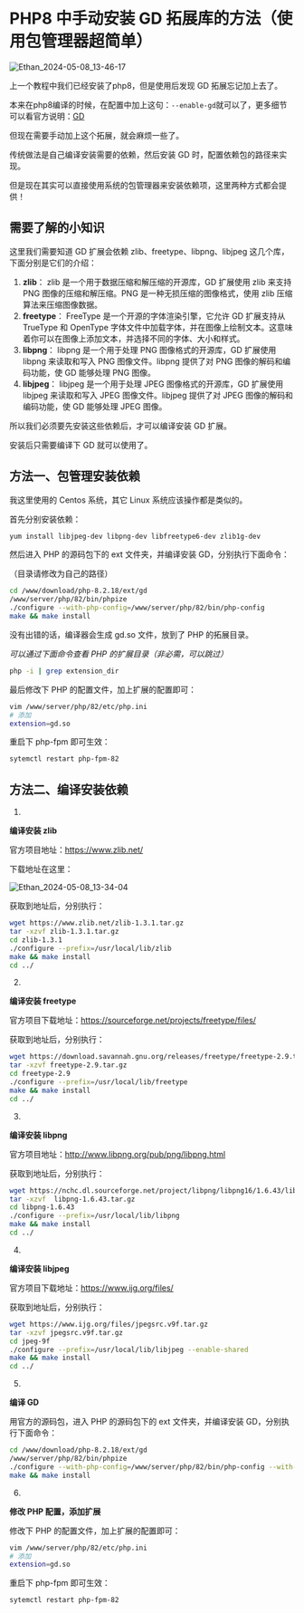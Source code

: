 # PHP8 中手动安装 GD 拓展库的方法（使用包管理器超简单）

![Ethan_2024-05-08_13-46-17](https://pic.shejibiji.com/i/2024/05/08/663b11da2d229.jpg)

上一个教程中我们已经安装了php8，但是使用后发现 GD 拓展忘记加上去了。

本来在php8编译的时候，在配置中加上这句：`--enable-gd`就可以了，更多细节可以看官方说明：[GD](https://www.php.net/manual/en/image.installation.php)

但现在需要手动加上这个拓展，就会麻烦一些了。

传统做法是自己编译安装需要的依赖，然后安装 GD 时，配置依赖包的路径来实现。

但是现在其实可以直接使用系统的包管理器来安装依赖项，这里两种方式都会提供！

## 需要了解的小知识

这里我们需要知道 GD 扩展会依赖 zlib、freetype、libpng、libjpeg 这几个库，下面分别是它们的介绍：

1. **zlib**： zlib 是一个用于数据压缩和解压缩的开源库，GD 扩展使用 zlib 来支持 PNG 图像的压缩和解压缩。PNG 是一种无损压缩的图像格式，使用 zlib 压缩算法来压缩图像数据。
2. **freetype**： FreeType 是一个开源的字体渲染引擎，它允许 GD 扩展支持从 TrueType 和 OpenType 字体文件中加载字体，并在图像上绘制文本。这意味着你可以在图像上添加文本，并选择不同的字体、大小和样式。
3. **libpng**： libpng 是一个用于处理 PNG 图像格式的开源库，GD 扩展使用 libpng 来读取和写入 PNG 图像文件。libpng 提供了对 PNG 图像的解码和编码功能，使 GD 能够处理 PNG 图像。
4. **libjpeg**： libjpeg 是一个用于处理 JPEG 图像格式的开源库，GD 扩展使用 libjpeg 来读取和写入 JPEG 图像文件。libjpeg 提供了对 JPEG 图像的解码和编码功能，使 GD 能够处理 JPEG 图像。

所以我们必须要先安装这些依赖后，才可以编译安装 GD 扩展。

安装后只需要编译下 GD 就可以使用了。

## 方法一、包管理安装依赖

我这里使用的 Centos 系统，其它 Linux 系统应该操作都是类似的。

首先分别安装依赖：

```bash
yum install libjpeg-dev libpng-dev libfreetype6-dev zlib1g-dev
```

然后进入 PHP 的源码包下的 ext 文件夹，并编译安装 GD，分别执行下面命令：

（目录请修改为自己的路径）

```bash
cd /www/download/php-8.2.18/ext/gd
/www/server/php/82/bin/phpize 
./configure --with-php-config=/www/server/php/82/bin/php-config
make && make install
```

没有出错的话，编译器会生成 gd.so 文件，放到了 PHP 的拓展目录。

*可以通过下面命令查看 PHP 的扩展目录（非必需，可以跳过）*

```bash
php -i | grep extension_dir
```

最后修改下 PHP 的配置文件，加上扩展的配置即可：

```bash
vim /www/server/php/82/etc/php.ini
# 添加
extension=gd.so
```

重启下 php-fpm 即可生效：

```bash
sytemctl restart php-fpm-82
```

## 方法二、编译安装依赖

1.

**编译安装 zlib**

官方项目地址：https://www.zlib.net/

下载地址在这里：

![Ethan_2024-05-08_13-34-04](https://pic.shejibiji.com/i/2024/05/08/663b0edaa6b39.jpg)

获取到地址后，分别执行：

```bash
wget https://www.zlib.net/zlib-1.3.1.tar.gz
tar -xzvf zlib-1.3.1.tar.gz 
cd zlib-1.3.1
./configure --prefix=/usr/local/lib/zlib
make && make install
cd ../
```

2.

**编译安装 freetype**

官方项目下载地址：https://sourceforge.net/projects/freetype/files/

获取到地址后，分别执行：

```bash
wget https://download.savannah.gnu.org/releases/freetype/freetype-2.9.tar.gz
tar -xzvf freetype-2.9.tar.gz 
cd freetype-2.9
./configure --prefix=/usr/local/lib/freetype
make && make install
cd ../
```

3.

**编译安装 libpng**

官方项目地址：http://www.libpng.org/pub/png/libpng.html

获取到地址后，分别执行：

```bash
wget https://nchc.dl.sourceforge.net/project/libpng/libpng16/1.6.43/libpng-1.6.43.tar.gz
tar -xzvf  libpng-1.6.43.tar.gz 
cd libpng-1.6.43
./configure --prefix=/usr/local/lib/libpng
make && make install
cd ../
```

4.

**编译安装 libjpeg**

官方项目下载地址：https://www.ijg.org/files/

获取到地址后，分别执行：

```bash
wget https://www.ijg.org/files/jpegsrc.v9f.tar.gz
tar -xzvf jpegsrc.v9f.tar.gz
cd jpeg-9f
./configure --prefix=/usr/local/lib/libjpeg --enable-shared
make && make install
cd ../
```

5.

**编译 GD**

用官方的源码包，进入 PHP 的源码包下的 ext 文件夹，并编译安装 GD，分别执行下面命令：

```bash
cd /www/download/php-8.2.18/ext/gd
/www/server/php/82/bin/phpize 
./configure --with-php-config=/www/server/php/82/bin/php-config --with-jpeg-dir=/usr/local/lib/libjpeg --with-png-dir=/usr/local/lib/libpng --with-freetype-dir=/usr/local/lib/freetype --with-zlib-dir=/usr/local/lib/zlib
make && make install
```

6.

**修改 PHP 配置，添加扩展**

修改下 PHP 的配置文件，加上扩展的配置即可：

```bash
vim /www/server/php/82/etc/php.ini
# 添加
extension=gd.so
```

重启下 php-fpm 即可生效：

```bash
sytemctl restart php-fpm-82
```